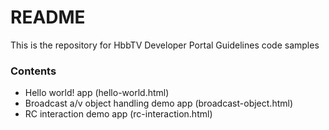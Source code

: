 # README #

This is the repository for HbbTV Developer Portal Guidelines code samples

### Contents ###

* Hello world! app (hello-world.html)
* Broadcast a/v object handling demo app (broadcast-object.html)
* RC interaction demo app (rc-interaction.html)
